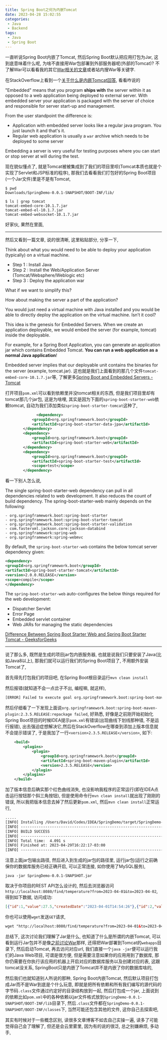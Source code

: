 ```yaml
---
title: Spring Boot之何为内嵌Tomcat
date: 2023-04-28 15:02:55
categories:
 - Java
 - Backend
tags:
 - Java
 - Spring Boot
---
```


一直听说Spring Boot内嵌了Tomcat, 然后Spring Boot默认把应用打包为Jar, 这到底意味着什么呢, 为啥不直接用War包部署到外部服务器呢(外部的Tomcat)?  不了解War可以看看我的其它[War相关的文章](https://davidzhu.xyz/2023/04/27/War/)或者站内搜War等关键字. 

在StackOverflow上看到一个[关于什么是内嵌Tomcat回答](https://stackoverflow.com/a/23176765/16317008), 看看咋说的

"Embedded" means that you program **ships with** the server within it as opposed to a web application being deployed to external server. With embedded server your application is packaged with the server of choice and responsible for server start-up and management.

From the user standpoint the difference is:

- Application with embedded server looks like a regular java program. You just launch it and that's it.
- Regular web application is usually a `war` archive which needs to be deployed to some server

Embedding a server is very useful for testing purposes where you can start or stop server at will during the test.

现在貌似懂点了, 就是Tomcat被被集成到了我们的项目里呗(Tomcat本质也就是个实现了Servlet和JSP标准的程序), 那我们去看看我们打包好的Spring Boot项目(一个Jar文件)里是不是有Tomcat, 

```shell
$ pwd
Downloads/SpringDemo-0.0.1-SNAPSHOT/BOOT-INF/lib/

$ ls | grep tomcat
tomcat-embed-core-10.1.7.jar
tomcat-embed-el-10.1.7.jar
tomcat-embed-websocket-10.1.7.jar
```

好家伙, 果然在里面, 

----

然后又看到一篇文章, 说的很清晰, 这里粘贴部分, 分享一下, 

Think about what you would need to be able to deploy your application (typically) on a virtual machine.

- Step 1 : Install Java
- Step 2 : Install the Web/Application Server (Tomcat/Websphere/Weblogic etc)
- Step 3 : Deploy the application war

What if we want to simplify this?

How about making the server a part of the application?

You would just need a virtual machine with Java installed and you would be able to directly deploy the application on the virtual machine. Isn’t it cool?

This idea is the genesis for Embedded Servers. When we create an application deployable, we would embed the server (for example, tomcat) inside the deployable.

For example, for a Spring Boot Application, you can generate an application jar which contains Embedded Tomcat. **You can run a web application as a normal Java application**! 

Embedded server implies that our deployable unit contains the binaries for the server (example, tomcat.jar). 这也就是我们上面看到的那几个文件`tomcat-embed-core-10.1.7.jar`等, 了解更多[Spring Boot and Embedded Servers - Tomcat](https://www.springboottutorial.com/spring-boot-with-embedded-servers-tomcat-jetty)

打开项目`pom.xml`可以看到依赖里并没tomcat相关的东西, 但是我们项目里却有tomcat那几个jar包, 这是为啥哩, 其实是因为下面的`spring-boot-starter-web`依赖tomcat, 自动为我们添加类似`spring-boot-starter-tomcat`这种了, 

```xml
			  <dependency>
            <groupId>org.springframework.boot</groupId>
            <artifactId>spring-boot-starter-data-jpa</artifactId>
        </dependency>
        <dependency>
            <groupId>org.springframework.boot</groupId>
            <artifactId>spring-boot-starter-web</artifactId>
        </dependency>
        <dependency>
            <groupId>org.springframework.boot</groupId>
            <artifactId>spring-boot-starter-test</artifactId>
            <scope>test</scope>
        </dependency>
```

看一下别人怎么说, 

The single spring-boot-starter-web dependency can pull in all dependencies related to web development. It also reduces the count of build dependency. The spring-boot-starter-web mainly depends on the following:

```
- org.springframework.boot:spring-boot-starter
- org.springframework.boot:spring-boot-starter-tomcat
- org.springframework.boot:spring-boot-starter-validation
- com.fasterxml.jackson.core:jackson-databind
- org.springframework:spring-web
- org.springframework:spring-webmvc
```

By default, the `spring-boot-starter-web` contains the below tomcat server dependency given:

```xml
<dependency>
<groupId>org.springframework.boot</groupId>
<artifactId>spring-boot-starter-tomcat</artifactId>
<version>2.0.0.RELEASE</version>
<scope>compile</scope>
</dependency>
```

The `spring-boot-starter-web` auto-configures the below things required for the web development:

- Dispatcher Servlet
- Error Page
- Embedded servlet container
- Web JARs for managing the static dependencies

[Difference Between Spring Boot Starter Web and Spring Boot Starter Tomcat - GeeksforGeeks](https://www.geeksforgeeks.org/difference-between-spring-boot-starter-web-and-spring-boot-starter-tomcat/)

----

说了那么多, 既然是生成的项目jar包内嵌服务器, 也就是说我们只要安装了Java(比如Java8以上), 那我们就可以运行我们的Spring Boot项目了, 不用额外安装Tomcat了, 

首先得先打包我们的项目吧, 在Spring Boot根目录运行`mvn clean install`

然后报错(就知道不会一点岔子不出, 编程嘛, 就这样), 

```xml
[ERROR] Failed to execute goal org.springframework.boot:spring-boot-maven-plugin:2.3.5.RELEASE:repackage (repackage) on project SpringDemo: Execution repackage of goal org.springframework.boot:spring-boot-maven-plugin:2.3.5.RELEASE:repackage failed: Unsupported class file major version 61 -> [Help 1]
```

然后仔细看了一下发现上面说`org.springframework.boot:spring-boot-maven-plugin:2.3.5.RELEASE:repackage failed`, 好熟悉, 好像是之前刚开始初始化Spring Boot项目的时候IDEA提示`pom.xml`有错误(出现曲线下划线那种错, 不是运行报错), 出去强迫症想解决它,然后在StackOverflow在哪查到添加上版本信息就不会提示错误了, 于是我加了一行`<version>2.3.5.RELEASE</version>`,  如下:

```xml
    <build>
        <plugins>
            <plugin>
                <groupId>org.springframework.boot</groupId>
                <artifactId>spring-boot-maven-plugin</artifactId>
                <version>2.3.5.RELEASE</version>
            </plugin>
        </plugins>
    </build>
```

加了版本信息后确实那个红色曲线消失, 也没影响我程序的正常运行(即在IDEA点击运行按钮那个斜三角按钮), 但是使用命令行`mvn clean install`就出现了刚刚的错误, 所以我把版本信息去掉了然后更新`pom.xml`, 然后`mvn clean install`正常运行, 

```xml
.....
[INFO] Installing /Users/David/Codes/IDEA/SpringDemo/target/SpringDemo-0.0.1-SNAPSHOT.jar to /Users/David/.m2/repository/com/choo/SpringDemo/0.0.1-SNAPSHOT/SpringDemo-0.0.1-SNAPSHOT.jar
[INFO] ------------------------------------------------------------------------
[INFO] BUILD SUCCESS
[INFO] ------------------------------------------------------------------------
[INFO] Total time:  4.091 s
[INFO] Finished at: 2023-04-29T16:22:17-03:00
[INFO] ------------------------------------------------------------------------
```

注意上面jar包输出路径, 然后进入到生成的jar包的路径里, 运行jar包(运行之前确保你的数据库服务已经正确开启, 可以正常连接, 如你使用了MySQL服务), 

```shell
java -jar SpringDemo-0.0.1-SNAPSHOT.jar
```

取决于你项目的REST API怎么设计的, 然后去浏览器访问`http://localhost:8080/find/temperature?from=2023-04-01&to=2023-04-02`, 得到如下数据, 访问成功:

```json
[{"id":1,"value":27.5,"createdDate":"2023-04-01T14:54:26"},{"id":2,"value":28.5,"createdDate":"2023-04-01T20:42:50"},{"id":3,"value":20.6,"createdDate":"2023-04-02T11:09:26"},{"id":4,"value":30.6,"createdDate":"2023-04-02T15:32:39"}]
```

你也可以使用`wget`发送`GET`请求, 

```xml
wget "http://localhost:8080/find/temperature?from=2023-04-01&to=2023-04-02"
```

总结下, 这次讨论我们理解了Jar是什么, 也知道了什么是所谓的内嵌Tomcat, 可以看到运行Jar包并不是像[之前讨论War](https://davidzhu.xyz/2023/04/27/War/)那样, 还得把War部署到Tomcat的`webapps`目录下, 然后启动Tomcat, 再去访问对应url, 我们直接一个`java -jar`便可以运行我们的Java Web项目, 可谓是很方便, 但是需要注意如果你的应用用到了数据库, 那你仍需要在你执行该应用的机器上开启对应的数据库服务以及创建对应的表, 这跟tomcat没关系, SpringBoot只是内嵌了Tomcat并不是内嵌了你的数据库啥的, 

然后我们也就知道别人所说的那种, Spring Boot内嵌Tomcat, 然后默认项目打包成Jar而不是War到底是个什么玩意, 即就是把所有依赖和所有我们编写的源代码的字节码`.class`文件通过约定好的目录结构放到一起, 然后打包成一个jar, 上面说到的依赖比如`pom.xml`中的各种依赖以jar文件格式放到`SpringDemo-0.0.1-SNAPSHOT/BOOT-INF/lib`目录下, 然后`.class`文件都在`SpringDemo-0.0.1-SNAPSHOT/BOOT-INF/classes`下, 当然可能还包含其他的文件, 这你自己去探索吧, 

其实有时候对于一些概念区别, 读很多文章博客不如去自己实操一遍, 读多了可能觉得自己会了理解了, 但还是会云里雾里, 因为有的说的很泛, 总之别嫌麻烦, 多动手, 
